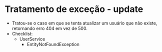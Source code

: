 # Tratamento de exceção - update

- Tratou-se o caso em que se tenta atualizar um usuário que não existe, retornando erro 404 em vez de 500.
- Checklist:
  - UserService
    - EntityNotFoundException
